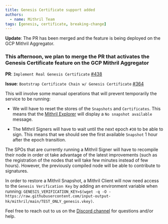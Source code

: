 ```yaml
---
title: Genesis Certificate support added
authors:
  - name: Mithril Team
tags: [genesis, certificate, breaking-change]
---
```


**Update**: The PR has been merged and the feature is being deployed on the GCP Mithril Aggregator.

### This afternoon, we plan to merge the PR that activates the Genesis Certificate feature on the GCP Mithril Aggregator

**PR**: `Implement Real Genesis Certificate` [#438](https://github.com/input-output-hk/mithril/pull/438)

**Issue**: `Bootstrap Certificate Chain w/ Genesis Certificate` [#364](https://github.com/input-output-hk/mithril/issues/364)

This will involve some manual operations that will prevent temporarily the service to be running:

- We will have to reset the stores of the `Snapshots` and `Certificates`. This means that the [Mithril Explorer](https://mithril.network/explorer/) will display a `No snapshot available` message.

- The Mithril Signers will have to wait until the next epoch `#30` to be able to sign. This means that we should see the first available `Snapshot` 1 hour after the epoch transition.

The SPOs that are currently running a Mithril Signer will have to recompile their node in order ot take advantage of the latest improvements (such as the registration of the nodes that will take few minutes instead of few hours). However, the previously compiled node will be able to contribute to signatures.

In order to restore a Mithril Snapshot, a Mithril Client will now need access to the `Genesis Verification Key` by adding an environment variable when running: `GENESIS_VERIFICATION_KEY=$(wget -q -O - https://raw.githubusercontent.com/input-output-hk/mithril/main/TEST_ONLY_genesis.vkey)`.

Feel free to reach out to us on the [Discord channel](https://discord.gg/5kaErDKDRq) for questions and/or help.
